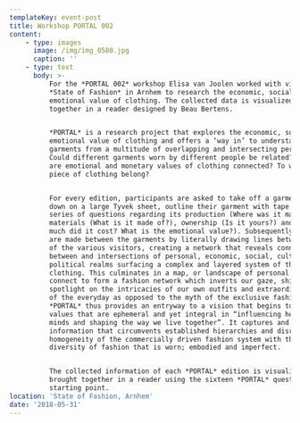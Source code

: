 ```yaml
---
templateKey: event-post
title: Workshop PORTAL 002
content:
    - type: images
      image: /img/img_0580.jpg
      caption: ''
    - type: text
      body: >-
          For the *PORTAL 002* workshop Elisa van Joolen worked with visitors of
          *State of Fashion* in Arnhem to research the economic, social and
          emotional value of clothing. The collected data is visualized and brought
          together in a reader designed by Beau Bertens.


          *PORTAL* is a research project that explores the economic, social and
          emotional value of clothing and offers a ‘way in’ to understanding
          garments from a multitude of overlapping and intersecting perspectives.
          Could different garments worn by different people be related? In what ways
          are emotional and monetary values of clothing connected? To whom does a
          piece of clothing belong?


          For every edition, participants are asked to take off a garment, lay it
          down on a large Tyvek sheet, outline their garment with tape and answer a
          series of questions regarding its production (Where was it made?),
          materials (What is it made of?), ownership (Is it yours?) and value (How
          much did it cost? What is the emotional value?). Subsequently connections
          are made between the garments by literally drawing lines between the items
          of the various visitors, creating a network that reveals connections
          between and intersections of personal, economic, social, cultural and
          political realms surfacing a complex and layered system of the reality of
          clothing. This culminates in a map, or landscape of personal stories that
          connect to form a fashion network which inverts our gaze, shining a
          spotlight on the intricacies of our own outfits and extraordinary aspects
          of the everyday as opposed to the myth of the exclusive fashion image.
          *PORTAL* thus provides an entryway to a vision that begins to prioritise
          values that are ephemeral and yet integral in “influencing hearts and
          minds and shaping the way we live together”. It captures and visualises
          information that circumvents established hierarchies and disrupts the
          homogeneity of the commercially driven fashion system with the refreshing
          diversity of fashion that is worn; embodied and imperfect.


          The collected information of each *PORTAL* edition is visualized and
          brought together in a reader using the sixteen *PORTAL* questions as a
          starting point.
location: 'State of Fashion, Arnhem'
date: '2018-05-31'
---
```

